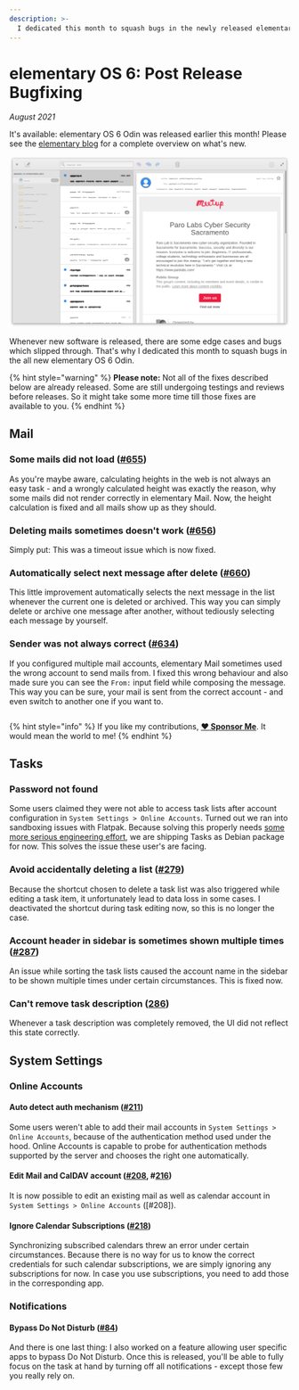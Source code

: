 ```yaml
---
description: >-
  I dedicated this month to squash bugs in the newly released elementary OS 6 Odin.
---
```


# elementary OS 6: Post Release Bugfixing

_August 2021_

It's available: elementary OS 6 Odin was released earlier this month! Please see the [elementary blog](https://blog.elementary.io/elementary-os-6-odin-released/) for a complete overview on what's new.

![elementary OS 6 Odin](../.gitbook/assets/io.elementary.mail.png)

Whenever new software is released, there are some edge cases and bugs which slipped through. That's why I dedicated this month
to squash bugs in the all new elementary OS 6 Odin.

{% hint style="warning" %}
**Please note:** Not all of the fixes described below are already released. Some are still undergoing testings and reviews before releases.
So it might take some more time till those fixes are available to you.
{% endhint %}

## Mail

### Some mails did not load  ([#655](https://github.com/elementary/mail/pull/655))

As you're maybe aware, calculating heights in the web is not always an easy task - and a wrongly calculated height was exactly the reason, why some mails did not render correctly in elementary Mail. Now, the height calculation is fixed and all mails show up as they should.

### Deleting mails sometimes doesn't work ([#656](https://github.com/elementary/mail/pull/656))

Simply put: This was a timeout issue which is now fixed.

### Automatically select next message after delete ([#660](https://github.com/elementary/mail/pull/660))

This little improvement automatically selects the next message in the list whenever the current one is deleted or archived. This way you can simply delete or archive one message after another, without tediously selecting each message by yourself.

### Sender was not always correct ([#634](https://github.com/elementary/mail/pull/634))

If you configured multiple mail accounts, elementary Mail sometimes used the wrong account to send mails from. I fixed this wrong behaviour and also made sure
you can see the `From:` input field while composing the message. This way you can be sure, your mail is sent from the correct account - and even switch to another
one if you want to.

|  |  |
| :--- | :--- |

{% hint style="info" %}
If you like my contributions, [**❤️ Sponsor Me**](https://github.com/sponsors/marbetschar). It would mean the world to me!
{% endhint %}

## Tasks

### Password not found

Some users claimed they were not able to access task lists after account configuration in `System Settings > Online Accounts`. Turned out
we ran into sandboxing issues with Flatpak. Because solving this properly needs [some more serious engineering effort](https://github.com/elementary/switchboard-plug-onlineaccounts/issues/209), we are shipping Tasks as Debian package for now. This solves the issue these user's are facing.

###  Avoid accidentally deleting a list ([#279](https://github.com/elementary/tasks/pull/279))

Because the shortcut chosen to delete a task list was also triggered while editing a task item, it unfortunately lead to data loss in some cases. I deactivated the shortcut during task editing now, so this is no longer the case.

### Account header in sidebar is sometimes shown multiple times ([#287](https://github.com/elementary/tasks/pull/287))

An issue while sorting the task lists caused the account name in the sidebar to be shown multiple times under certain circumstances. This is fixed now.

### Can't remove task description ([286](https://github.com/elementary/tasks/pull/286))

Whenever a task description was completely removed, the UI did not reflect this state correctly.

## System Settings

### Online Accounts

#### Auto detect auth mechanism ([#211](https://github.com/elementary/switchboard-plug-onlineaccounts/pull/211))

Some users weren't able to add their mail accounts in `System Settings > Online Accounts`, because of the authentication method used under the hood.
Online Accounts is capable to probe for authentication methods supported by the server and chooses the right one automatically.

#### Edit Mail and CalDAV account ([#208](https://github.com/elementary/switchboard-plug-onlineaccounts/pull/208), #[216](https://github.com/elementary/switchboard-plug-onlineaccounts/pull/216))

It is now possible to edit an existing mail as well as calendar account in `System Settings > Online Accounts` ([#208]).

#### Ignore Calendar Subscriptions ([#218](https://github.com/elementary/switchboard-plug-onlineaccounts/pull/218))

Synchronizing subscribed calendars threw an error under certain circumstances. Because there is no way for us to know the correct credentials for such calendar subscriptions, we are simply ignoring any subscriptions for now. In case you use subscriptions, you need to add those in the corresponding app.

### Notifications

#### Bypass Do Not Disturb ([#84](https://github.com/elementary/switchboard-plug-notifications/pull/84))

And there is one last thing: I also worked on a feature allowing user specific apps to bypass Do Not Disturb. Once this is released, you'll be able to fully focus on the task at hand by turning off all notifications - except those few you really rely on.